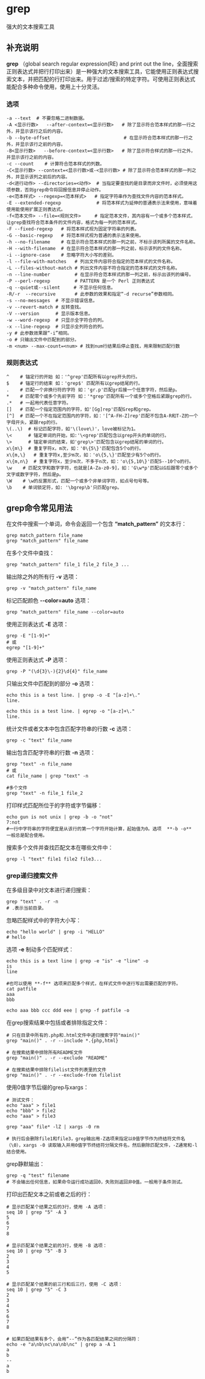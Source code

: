 #  grep

强大的文本搜索工具

##  补充说明

**grep** （global search regular expression(RE) and print out the
line，全面搜索正则表达式并把行打印出来）是一种强大的文本搜索工具，它能使用正则表达式搜索文本，并把匹配的行打印出来。用于过滤/搜索的特定字符。可使用正则表达式能配合多种命令使用，使用上十分灵活。

###  选项

    
    
    -a --text  # 不要忽略二进制数据。
    -A <显示行数>   --after-context=<显示行数>   # 除了显示符合范本样式的那一行之外，并显示该行之后的内容。
    -b --byte-offset                           # 在显示符合范本样式的那一行之外，并显示该行之前的内容。
    -B<显示行数>   --before-context=<显示行数>   # 除了显示符合样式的那一行之外，并显示该行之前的内容。
    -c --count    # 计算符合范本样式的列数。
    -C<显示行数> --context=<显示行数>或-<显示行数> # 除了显示符合范本样式的那一列之外，并显示该列之前后的内容。
    -d<进行动作> --directories=<动作>  # 当指定要查找的是目录而非文件时，必须使用这项参数，否则grep命令将回报信息并停止动作。
    -e<范本样式> --regexp=<范本样式>   # 指定字符串作为查找文件内容的范本样式。
    -E --extended-regexp             # 将范本样式为延伸的普通表示法来使用，意味着使用能使用扩展正则表达式。
    -f<范本文件> --file=<规则文件>     # 指定范本文件，其内容有一个或多个范本样式，让grep查找符合范本条件的文件内容，格式为每一列的范本样式。
    -F --fixed-regexp   # 将范本样式视为固定字符串的列表。
    -G --basic-regexp   # 将范本样式视为普通的表示法来使用。
    -h --no-filename    # 在显示符合范本样式的那一列之前，不标示该列所属的文件名称。
    -H --with-filename  # 在显示符合范本样式的那一列之前，标示该列的文件名称。
    -i --ignore-case    # 忽略字符大小写的差别。
    -l --file-with-matches   # 列出文件内容符合指定的范本样式的文件名称。
    -L --files-without-match # 列出文件内容不符合指定的范本样式的文件名称。
    -n --line-number         # 在显示符合范本样式的那一列之前，标示出该列的编号。
    -P --perl-regexp         # PATTERN 是一个 Perl 正则表达式
    -q --quiet或--silent     # 不显示任何信息。
    -R/-r  --recursive       # 此参数的效果和指定“-d recurse”参数相同。
    -s --no-messages  # 不显示错误信息。
    -v --revert-match # 反转查找。
    -V --version      # 显示版本信息。   
    -w --word-regexp  # 只显示全字符合的列。
    -x --line-regexp  # 只显示全列符合的列。
    -y # 此参数效果跟“-i”相同。
    -o # 只输出文件中匹配到的部分。
    -m <num> --max-count=<num> # 找到num行结果后停止查找，用来限制匹配行数
    

###  规则表达式

    
    
    ^    # 锚定行的开始 如：'^grep'匹配所有以grep开头的行。    
    $    # 锚定行的结束 如：'grep$' 匹配所有以grep结尾的行。
    .    # 匹配一个非换行符的字符 如：'gr.p'匹配gr后接一个任意字符，然后是p。    
    *    # 匹配零个或多个先前字符 如：'*grep'匹配所有一个或多个空格后紧跟grep的行。    
    .*   # 一起用代表任意字符。   
    []   # 匹配一个指定范围内的字符，如'[Gg]rep'匹配Grep和grep。    
    [^]  # 匹配一个不在指定范围内的字符，如：'[^A-FH-Z]rep'匹配不包含A-R和T-Z的一个字母开头，紧跟rep的行。    
    \(..\)  # 标记匹配字符，如'\(love\)'，love被标记为1。    
    \<      # 锚定单词的开始，如:'\<grep'匹配包含以grep开头的单词的行。    
    \>      # 锚定单词的结束，如'grep\>'匹配包含以grep结尾的单词的行。    
    x\{m\}  # 重复字符x，m次，如：'0\{5\}'匹配包含5个o的行。    
    x\{m,\}   # 重复字符x,至少m次，如：'o\{5,\}'匹配至少有5个o的行。    
    x\{m,n\}  # 重复字符x，至少m次，不多于n次，如：'o\{5,10\}'匹配5--10个o的行。   
    \w    # 匹配文字和数字字符，也就是[A-Za-z0-9]，如：'G\w*p'匹配以G后跟零个或多个文字或数字字符，然后是p。   
    \W    # \w的反置形式，匹配一个或多个非单词字符，如点号句号等。   
    \b    # 单词锁定符，如: '\bgrep\b'只匹配grep。  
    

##  grep命令常见用法

在文件中搜索一个单词，命令会返回一个包含 **“match_pattern”** 的文本行：

    
    
    grep match_pattern file_name
    grep "match_pattern" file_name
    

在多个文件中查找：

    
    
    grep "match_pattern" file_1 file_2 file_3 ...
    

输出除之外的所有行 **-v** 选项：

    
    
    grep -v "match_pattern" file_name
    

标记匹配颜色 **\--color=auto** 选项：

    
    
    grep "match_pattern" file_name --color=auto
    

使用正则表达式 **-E** 选项：

    
    
    grep -E "[1-9]+"
    # 或
    egrep "[1-9]+"
    

使用正则表达式 **-P** 选项：

    
    
    grep -P "(\d{3}\-){2}\d{4}" file_name
    

只输出文件中匹配到的部分 **-o** 选项：

    
    
    echo this is a test line. | grep -o -E "[a-z]+\."
    line.
    
    echo this is a test line. | egrep -o "[a-z]+\."
    line.
    

统计文件或者文本中包含匹配字符串的行数 **-c** 选项：

    
    
    grep -c "text" file_name
    

输出包含匹配字符串的行数 **-n** 选项：

    
    
    grep "text" -n file_name
    # 或
    cat file_name | grep "text" -n
    
    #多个文件
    grep "text" -n file_1 file_2
    

打印样式匹配所位于的字符或字节偏移：

    
    
    echo gun is not unix | grep -b -o "not"
    7:not
    #一行中字符串的字符便宜是从该行的第一个字符开始计算，起始值为0。选项  **-b -o**  一般总是配合使用。
    

搜索多个文件并查找匹配文本在哪些文件中：

    
    
    grep -l "text" file1 file2 file3...
    

###  grep递归搜索文件

在多级目录中对文本进行递归搜索：

    
    
    grep "text" . -r -n
    # .表示当前目录。
    

忽略匹配样式中的字符大小写：

    
    
    echo "hello world" | grep -i "HELLO"
    # hello
    

选项 **-e** 制动多个匹配样式：

    
    
    echo this is a text line | grep -e "is" -e "line" -o
    is
    line
    
    #也可以使用 **-f** 选项来匹配多个样式，在样式文件中逐行写出需要匹配的字符。
    cat patfile
    aaa
    bbb
    
    echo aaa bbb ccc ddd eee | grep -f patfile -o
    

在grep搜索结果中包括或者排除指定文件：

    
    
    # 只在目录中所有的.php和.html文件中递归搜索字符"main()"
    grep "main()" . -r --include *.{php,html}
    
    # 在搜索结果中排除所有README文件
    grep "main()" . -r --exclude "README"
    
    # 在搜索结果中排除filelist文件列表里的文件
    grep "main()" . -r --exclude-from filelist
    

使用0值字节后缀的grep与xargs：

    
    
    # 测试文件：
    echo "aaa" > file1
    echo "bbb" > file2
    echo "aaa" > file3
    
    grep "aaa" file* -lZ | xargs -0 rm
    
    # 执行后会删除file1和file3，grep输出用-Z选项来指定以0值字节作为终结符文件名（\0），xargs -0 读取输入并用0值字节终结符分隔文件名，然后删除匹配文件，-Z通常和-l结合使用。
    

grep静默输出：

    
    
    grep -q "test" filename
    # 不会输出任何信息，如果命令运行成功返回0，失败则返回非0值。一般用于条件测试。
    

打印出匹配文本之前或者之后的行：

    
    
    # 显示匹配某个结果之后的3行，使用 -A 选项：
    seq 10 | grep "5" -A 3
    5
    6
    7
    8
    
    # 显示匹配某个结果之前的3行，使用 -B 选项：
    seq 10 | grep "5" -B 3
    2
    3
    4
    5
    
    # 显示匹配某个结果的前三行和后三行，使用 -C 选项：
    seq 10 | grep "5" -C 3
    2
    3
    4
    5
    6
    7
    8
    
    # 如果匹配结果有多个，会用“--”作为各匹配结果之间的分隔符：
    echo -e "a\nb\nc\na\nb\nc" | grep a -A 1
    a
    b
    --
    a
    b
    

